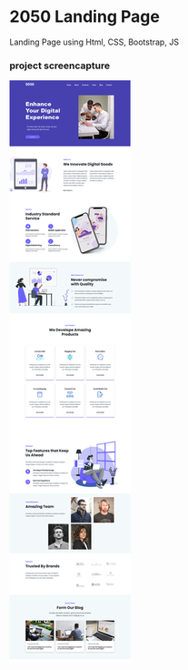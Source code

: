 # 2050 Landing Page
Landing Page using Html, CSS, Bootstrap, JS



### project screencapture
![](https://github.com/Mehyar-Farzat/2050-Landing-Page/blob/main/screencapture.png)
